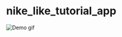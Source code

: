 # nike_like_tutorial_app

![Demo gif](https://github.com/AurelVU/nike_like_tutorial_app/blob/main/ezgif-5-ba38736851.gif)
